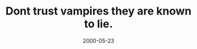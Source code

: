 ---
layout: base.njk
title : 'Dont trust vampires they are known to lie.' 
view_title : 'Dont trust vampires they are known to lie.' 
year : '2000' 
date : '2000-05-23' 
img_file : '/drawing/donttrust.png' 
html_file : 'donttrustv' 
next_html : 'domadscien.html' 
year_order : '339' 
permalink : "title/{{html_file}}.html"
---